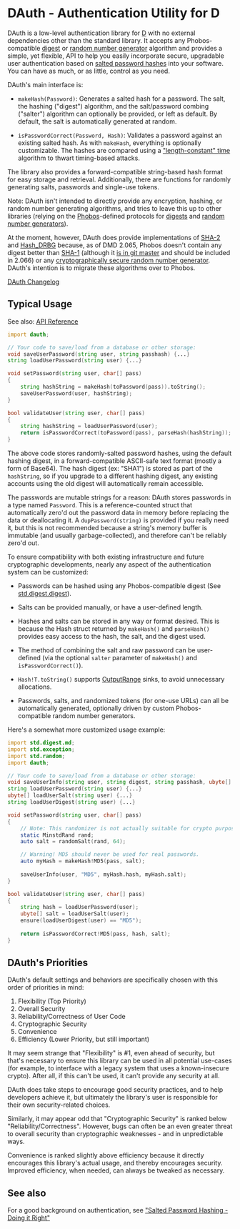 DAuth - Authentication Utility for D
====================================

DAuth is a low-level authentication library for [D](http://dlang.org) with no external dependencies other than the standard library. It accepts any Phobos-compatible [digest](http://dlang.org/phobos/std_digest_digest.html) or [random number generator](http://dlang.org/phobos/std_random.html) algorithm and provides a simple, yet flexible, API to help you easily incorporate secure, upgradable user authentication based on [salted password hashes](http://en.wikipedia.org/wiki/Salt_%28cryptography%29) into your software. You can have as much, or as little, control as you need.

DAuth's main interface is:

- ```makeHash(Password)```: Generates a salted hash for a password. The salt, the hashing ("digest") algorithm, and the salt/password combing ("salter") algorithm can optionally be provided, or left as default. By default, the salt is automatically generated at random.

- ```isPasswordCorrect(Password, Hash)```: Validates a password against an existing salted hash. As with ```makeHash```, everything is optionally customizable. The hashes are compared using a ["length-constant" time](https://crackstation.net/hashing-security.htm) algorithm to thwart timing-based attacks.

The library also provides a forward-compatible string-based hash format for easy storage and retrieval. Additionally, there are functions for randomly generating salts, passwords and single-use tokens.

Note: DAuth isn't intended to directly provide any encryption, hashing, or random number generating algorithms, and tries to leave this up to other libraries (relying on the [Phobos](http://dlang.org/phobos/index.html)-defined protocols for [digests](http://dlang.org/phobos/std_digest_digest.html) and [random number generators](http://dlang.org/phobos/std_random.html)).

At the moment, however, DAuth does provide implementations of [SHA-2](http://en.wikipedia.org/wiki/Sha2) and [Hash_DRBG](http://csrc.nist.gov/publications/nistpubs/800-90A/SP800-90A.pdf) because, as of DMD 2.065, Phobos doesn't contain any digest better than [SHA-1](http://en.wikipedia.org/wiki/SHA-1#Attacks) (although it [is in git master](https://github.com/D-Programming-Language/phobos/pull/2129) and should be included in 2.066) or any [cryptographically secure random number generator](http://en.wikipedia.org/wiki/Cryptographically_secure_pseudorandom_number_generator). DAuth's intention is to migrate these algorithms over to Phobos.

[DAuth Changelog](https://github.com/Abscissa/DAuth/blob/master/CHANGELOG.md)

Typical Usage
-------------
See also: [API Reference](http://semitwist.com/dauth/)

```d
import dauth;

// Your code to save/load from a database or other storage:
void saveUserPassword(string user, string passhash) {...}
string loadUserPassword(string user) {...}

void setPassword(string user, char[] pass)
{
	string hashString = makeHash(toPassword(pass)).toString();
	saveUserPassword(user, hashString);
}

bool validateUser(string user, char[] pass)
{
	string hashString = loadUserPassword(user);
	return isPasswordCorrect(toPassword(pass), parseHash(hashString));
}
```

The above code stores randomly-salted password hashes, using the default hashing digest, in a forward-compatible ASCII-safe text format (mostly a form of Base64). The hash digest (ex: "SHA1") is stored as part of the ```hashString```, so if you upgrade to a different hashing digest, any existing accounts using the old digest will automatically remain accessible.

The passwords are mutable strings for a reason: DAuth stores passwords in a type named ```Password```. This is a reference-counted struct that automatically zero'd out the password data in memory before replacing the data or deallocating it. A ```dupPassword(string)``` is provided if you really need it, but this is not recommended because a string's memory buffer is immutable (and usually garbage-collected), and therefore can't be reliably zero'd out.

To ensure compatibility with both existing infrastructure and future cryptographic developments, nearly any aspect of the authentication system can be customized:

- Passwords can be hashed using any Phobos-compatible digest (See [std.digest.digest](http://dlang.org/phobos/std_digest_digest.html)).

- Salts can be provided manually, or have a user-defined length.

- Hashes and salts can be stored in any way or format desired. This is because the Hash struct returned by ```makeHash()``` and ```parseHash()``` provides easy access to the hash, the salt, and the digest used.

- The method of combining the salt and raw password can be user-defined (via the optional ```salter``` parameter of ```makeHash()``` and ```isPasswordCorrect()```).

- ```Hash!T.toString()``` supports [OutputRange](http://dlang.org/phobos/std_range.html#isOutputRange) sinks, to avoid unnecessary allocations.

- Passwords, salts, and randomized tokens (for one-use URLs) can all be automatically generated, optionally driven by custom Phobos-compatible random number generators.

Here's a somewhat more customized usage example:

```d
import std.digest.md;
import std.exception;
import std.random;
import dauth;

// Your code to save/load from a database or other storage:
void saveUserInfo(string user, string digest, string passhash, ubyte[] salt) {...}
string loadUserPassword(string user) {...}
ubyte[] loadUserSalt(string user) {...}
string loadUserDigest(string user) {...}

void setPassword(string user, char[] pass)
{
	// Note: This randomizer is not actually suitable for crypto purposes.
	static MinstdRand rand;
	auto salt = randomSalt(rand, 64);

	// Warning! MD5 should never be used for real passwords.
	auto myHash = makeHash!MD5(pass, salt);
	
	saveUserInfo(user, "MD5", myHash.hash, myHash.salt);
}

bool validateUser(string user, char[] pass)
{
	string hash = loadUserPassword(user);
	ubyte[] salt = loadUserSalt(user);
	ensure(loadUserDigest(user) == "MD5");
	
	return isPasswordCorrect!MD5(pass, hash, salt);
}
```

DAuth's Priorities
------------------

DAuth's default settings and behaviors are specifically chosen with this order of priorities in mind:

1. Flexibility (Top Priority)
2. Overall Security
3. Reliability/Correctness of User Code
4. Cryptographic Security
5. Convenience
6. Efficiency (Lower Priority, but still important)

It may seem strange that "Flexibility" is \#1, even ahead of security, but that's necessary to ensure this library can be used in all potential use-cases (for example, to interface with a legacy system that uses a known-insecure crypto). After all, if this can't be used, it can't provide any security at all.

DAuth does take steps to encourage good security practices, and to help developers achieve it, but ultimately the library's user is responsible for their own security-related choices.

Similarly, it may appear odd that "Cryptographic Security" is ranked below "Reliability/Correctness". However, bugs can often be an even greater threat to overall security than cryptographic weaknesses - and in unpredictable ways.

Convenience is ranked slightly above efficiency because it directly encourages this library's actual usage, and thereby encourages security. Improved efficiency, when needed, can always be tweaked as necessary.

See also
--------

For a good background on authentication, see ["Salted Password Hashing - Doing it Right"](https://crackstation.net/hashing-security.htm)
